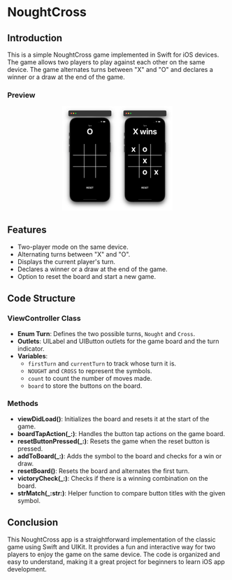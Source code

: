 # NoughtCross

## Introduction
This is a simple NoughtCross game implemented in Swift for iOS devices. The game allows two players to play against each other on the same device. The game alternates turns between "X" and "O" and declares a winner or a draw at the end of the game.

### Preview

<div style="text-align: center;">
  <img src="./demo.png" alt="Preview" style="width: 50%;">
</div>

## Features
- Two-player mode on the same device.
- Alternating turns between "X" and "O".
- Displays the current player's turn.
- Declares a winner or a draw at the end of the game.
- Option to reset the board and start a new game.

## Code Structure

### ViewController Class
- **Enum Turn**: Defines the two possible turns, `Nought` and `Cross`.
- **Outlets**: UILabel and UIButton outlets for the game board and the turn indicator.
- **Variables**: 
  - `firstTurn` and `currentTurn` to track whose turn it is.
  - `NOUGHT` and `CROSS` to represent the symbols.
  - `count` to count the number of moves made.
  - `board` to store the buttons on the board.

### Methods
- **viewDidLoad()**: Initializes the board and resets it at the start of the game.
- **boardTapAction(_:)**: Handles the button tap actions on the game board.
- **resetButtonPressed(_:)**: Resets the game when the reset button is pressed.
- **addToBoard(_:)**: Adds the symbol to the board and checks for a win or draw.
- **resetBoard()**: Resets the board and alternates the first turn.
- **victoryCheck(_:)**: Checks if there is a winning combination on the board.
- **strMatch(_:str:)**: Helper function to compare button titles with the given symbol.

## Conclusion
This NoughtCross app is a straightforward implementation of the classic game using Swift and UIKit. It provides a fun and interactive way for two players to enjoy the game on the same device. The code is organized and easy to understand, making it a great project for beginners to learn iOS app development.